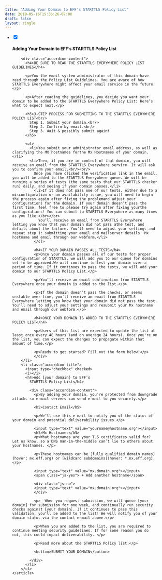 ```yaml
---
title: "Adding Your Domain to EFF's STARTTLS Policy List"
date: 2018-05-16T15:36:26-07:00
draft: false
layout: single
---
```

<article class="accordion">
  <ul>
    <li class="accordion-title">
      <input type="checkbox" checked>
      <i></i>
      <h4>Adding Your Domain to EFF’s
        STARTTLS Policy List</h4>

        <div class="accordion-content">
          <h4>BE SURE TO READ THE STARTTLS EVERYWHERE POLICY LIST GUIDELINES</h4>

          <p>You—the email system administrator of this domain—have read through the Policy List Guidelines. You are aware of how STARTTLS Everywhere might affect your email service in the future.</p>

          <p>After reading the guidelines, you decide you want your domain to be added to the STARTTLS Everywhere Policy List: Here’s what to expect next.</p>

          <h5>3-STEP PROCESS FOR SUBMITTING TO THE STARTTLS EVERYWHERE POLICY LIST<br/>
            Step 1. Submit your domain.<br/>
            Step 2. Confirm by email.<br/>
            Step 3. Wait & possibly submit again!
          </h5>

          <ol>
            <li>You submit your administrator email address, as well as clarifying the MX hostnames forthe Mx Hostnames of your domain.</li>
            <li>Then, if you are in control of that domain, you will receive an email from the STARTTLS Everywhere service. It will ask you to confirm your email.<br/><br/>
              Once you have clicked the verification link in the email, you will be added to the STARTTLS Everywhere queue. We will be running a series of tests (the same tests that our STARTTLS checker run) daily, and seeing if your domain passes.</li>
              <li>If it does not pass one of our tests, either due to a misconfiguration or an availability issue, you will need to begin the process again after fixing the problemand adjust your configurations for the domain. If your domain doesn’t pass the first time, feel free to please try again after fixing yourthe configurations! You can submit to STARTTLS Everywhere as many times as you like.</br></br>
                You’ll receive an email from STARTTLS Everywhere letting you know that your domain did not pass athe test, and details about the failure. You’ll need to adjust your settings and repeat step 1: submitting your email and mailserver details  Mx hostname and email through our webform.</li>
              </ol>

              <h4>IF YOUR DOMAIN PASSES ALL TESTS</h4>
              <p>Once your domain passes all of our tests for proper configuration of STARTTLS, we will add you to our queue for domains set to be approved.We will continue to test your domain over a period of time. If it continues to pass the tests, we will add your domain to our STARTTLS Policy List.</p>

              <p>You’ll receive an email confirmation from STARTTLS Everywhere once your domain is added to the list.</p>

              <p>If the domain doesn’t pass the checks, or seems unstable over time, you’ll receive an email from STARTTLS Everywhere letting you know that your domain did not pass the test. You’ll need to adjust your settings and resubmit your Mx hostname and email through our webform.</p>

              <h4>ONCE YOUR DOMAIN IS ADDED TO THE STARTTLS EVERYWHERE POLICY LIST</h4>

              <p>Users of this list are expected to update the list at least once every 48 hours (and on average 24 hours). Once you're on the list, you can expect the changes to propagate within that amount of time.</p>

              <p>Ready to get started? Fill out the form below.</p>
              </div>
        </li>
        <li class="accordion-title">
          <input type="checkbox" checked>
          <i></i>
          <h4>Add [your domain} to EFF’s
            STARTTLS Policy List</h4>

            <div class="accordion-content">
              <p>By adding your domain, you’re protected from downgrade attacks so e-mail servers can send e-mail to you securely.</p>

              <h5>Contact Email</h5>

              <p>We’ll use this e-mail to notify you of the status of your domain and potential deliverability issues.</p>

              <input type="text" value="yourname@hostname.org"></input>
              <h5>Mx Hostnames</h5>
              <p>What hostnames are your TLS certificates valid for? Let us know, so a DNS man-in-the-middle can’t lie to others about your hostnames. </p>

              <p>These hostnames can be [fully qualified domain names](hover: mx.eff.org) or [wildcard subdomains](hover: *.mx.eff.org).</p>

              <input type="text" value="mx.domain.org"></input>
              <span class="js-yes"> + Add another hostname</span>

              <div class="js-no">
              <input type="text" value="mx.domain.org"></input>
              </div>

              <p>  When you request submission, we will queue [your domain] for submission for one week, and continually run security checks against [your domain]. If it continues to pass this validation, you’ll be added to the list! We will notify you of your domain status via the contact e-mail above.</p>

              <p>When you are added to the list, you are required to continue meeting security guidelines. If for some reason you do not, this could impact deliverability. </p>

              <p>Read more about the STARTTLS Policy list.</p>

              <button>SUBMIT YOUR DOMAIN</button>

            </div>
          </li>
        </ul>
    </article>
